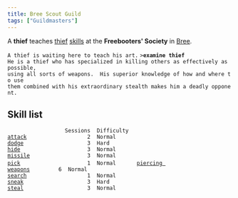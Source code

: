 ```yaml
---
title: Bree Scout Guild
tags: ["Guildmasters"]
---
```

A **thief** teaches [thief](thief "wikilink") [skills](skill "wikilink")
at the **Freebooters' Society** in [Bree](Bree "wikilink").

`A thief is waiting here to teach his art.`
`>`**`examine thief`**
`He is a thief who has specialized in killing others as effectively as possible,`
`using all sorts of weapons.  His superior knowledge of how and where to use`
`them combined with his extraordinary stealth makes him a deadly opponent.`

## Skill list

`                  Sessions  Difficulty  `
[`attack`](attack "wikilink")`                   2  Normal      `
[`dodge`](dodge "wikilink")`                    3  Hard        `
[`hide`](hide "wikilink")`                     3  Normal      `
[`missile`](missile "wikilink")`                  3  Normal      `
[`pick`](pick "wikilink")`                     1  Normal      `
[`piercing weapons`](piercing_weapons "wikilink")`         6  Normal      `
[`search`](search "wikilink")`                   1  Normal      `
[`sneak`](sneak "wikilink")`                    3  Hard        `
[`steal`](steal "wikilink")`                    3  Normal`
